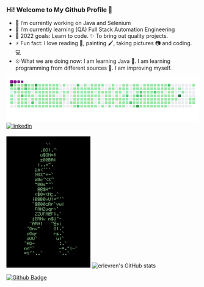 ### Hi! Welcome to My Github Profile 👋


- 🔭 I’m currently working on Java and Selenium                                                                            
- 🌱 I’m currently learning (QA) Full Stack Automation Engineering
- 💪 2022 goals: Learn to code. ✨ To bring out quality projects.
- ⚡ Fun fact: I love reading 📖, painting 🖌️, taking pictures 📷 and coding. 💻
- ⏲ What we are doing now: I am learning Java 🚀. I am learning programming from different sources 📃. I am improving myself. 




<img src="github-contribution-grid-snake.gif" width="auto">
                                             <a href="https://www.linkedin.com/in/erolevrenmsrl/" target="_blank">
<img src=https://img.shields.io/badge/LinkedIn-0077B5?style=for-the-badge&logo=linkedin&logoColor=white alt=linkedin style="margin-bottom: 5px;" />
</a>
                                                                                        
<img src="walking-code.gif" width="auto">   ![erlevren's GitHub stats](https://github-readme-stats.vercel.app/api?username=erlevren&theme=dark&show_icons=true)



[![Github Badge](https://img.shields.io/badge/-Github-000?style=quare&labelColor=000&logo=Github&logoColor=white&link=link)](link)








